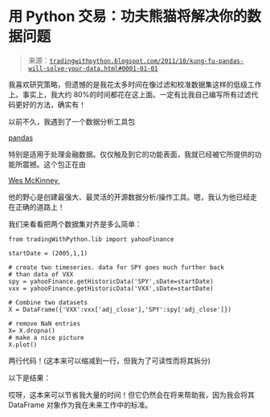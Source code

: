 <!--yml

分类：未分类

日期：2024-05-18 15:43:16

-->

# 用 Python 交易：功夫熊猫将解决你的数据问题

> 来源：[`tradingwithpython.blogspot.com/2011/10/kung-fu-pandas-will-solve-your-data.html#0001-01-01`](http://tradingwithpython.blogspot.com/2011/10/kung-fu-pandas-will-solve-your-data.html#0001-01-01)

我喜欢研究策略，但遗憾的是我花太多时间在像过滤和校准数据集这样的低级工作上。事实上，我大约 80%的时间都花在这上面。一定有比我自己编写所有过滤代码更好的方法，确实有！

以前不久，我遇到了一个数据分析工具包

[pandas](http://pandas.sourceforge.net/)

特别是适用于处理金融数据。仅仅触及到它的功能表面，我就已经被它所提供的功能所震撼。这个包正在由

[Wes McKinney ](http://wesmckinney.com/blog/)

他的野心是创建最强大、最灵活的开源数据分析/操作工具。嗯，我认为他已经走在正确的道路上！

我们来看看把两个数据集对齐是多么简单：

```
from tradingWithPython.lib import yahooFinance

startDate = (2005,1,1)

# create two timeseries. data for SPY goes much further back
# than data of VXX
spy = yahooFinance.getHistoricData('SPY',sDate=startDate)
vxx = yahooFinance.getHistoricData('VXX',sDate=startDate)

# Combine two datasets
X = DataFrame({'VXX':vxx['adj_close'],'SPY':spy['adj_close']})

# remove NaN entries
X= X.dropna()
# make a nice picture
X.plot()

```

两行代码！(这本来可以缩减到一行，但我为了可读性而将其拆分)

以下是结果：

哎呀，这本来可以节省我大量的时间！但它仍然会在将来帮助我，因为我会将其 DataFrame 对象作为我在未来工作中的标准。
